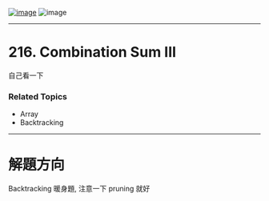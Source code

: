 [![image](https://img.shields.io/badge/Leetcode-Link-blue?logo=leetcode)](https://leetcode.com/problems/combination-sum-iii/)
![image](https://img.shields.io/badge/Difficulty-Medium-yellow)

---

# 216. Combination Sum III

自己看一下

### Related Topics

- Array
- Backtracking
  
---

# 解題方向

Backtracking 暖身題, 注意一下 pruning 就好